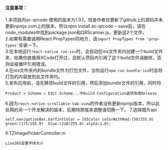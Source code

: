 #### 注意事项：

1.本项目内ac-qrcode 使用的版本为1.0.1，但是作者仅更新了github上的源码并未更新npmjs.com上的版本，所以npm install ac-qrcode --save后，请在node_modules中找到package.json和QRScanner.js，更新这2个文件。  
2.如果有需要调用React.PropTypes的地方，请`import PropTypes from 'prop-types'`安装一下。  
3.在本地运行`react-native run-ios`时，会自动在ios文件夹内创建一个build文件夹，如果你直接用XCode打开过，且默认项目内引用了这个build文件请删除，否则会报循环引用错误。  
4.在ios文件夹内的bundle文件为打包文件，当你运行`npm run bundle-ios`时会将打包的内容放到此文件夹内。  
5.发布应用前，请先移除build文件的引用，然后添加bundle文件的引用，同时将
```
Product > Scheme > Edit Scheme...中Build Configuration选项改成Release
```
6.因为`react-native-scrollable-tab-view`的作者没有更新npmjs版本，所以此处用的另一个开发解决的版本，后期待原版本调整请切换一下。
7.选择图片api
```
self.navigationBar.barTintColor = [UIColor colorWithRed:(59/255.0) green:(175/255.0)  blue:(218/255.0) alpha:1.0];
```
8.TZImagePickerController.m
```
Line265设置字体大小
```